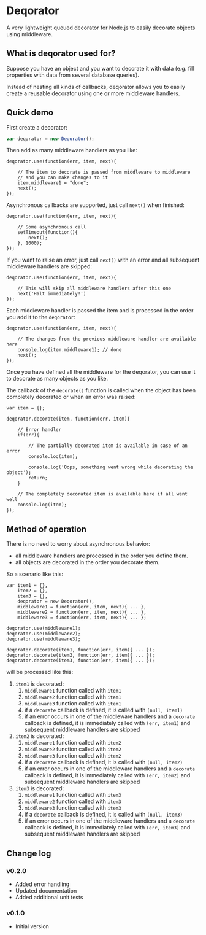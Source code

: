 Deqorator
=========

A very lightweight queued decorator for Node.js to easily decorate objects using middleware.

## What is deqorator used for?

Suppose you have an object and you want to decorate it with data (e.g. fill properties with data from several database queries).

Instead of nesting all kinds of callbacks, deqorator allows you to easily create a reusable decorator using one or more middleware handlers.

## Quick demo

First create a decorator:

```javascript
var deqorator = new Deqorator();
```

Then add as many middleware handlers as you like:


    deqorator.use(function(err, item, next){

        // The item to decorate is passed from middleware to middleware
        // and you can make changes to it
        item.middleware1 = "done";
        next();
    });

Asynchronous callbacks are supported, just call `next()` when finished:

    deqorator.use(function(err, item, next){

        // Some asynchronous call
        setTimeout(function(){
            next();
        }, 1000);
    });

If you want to raise an error, just call `next()` with an error and all subsequent middleware handlers are skipped:

    deqorator.use(function(err, item, next){

        // This will skip all middleware handlers after this one
        next('Halt immediately!')
    });

Each middleware handler is passed the item and is processed in the order you add it to the `deqorator`:

    deqorator.use(function(err, item, next){

        // The changes from the previous middleware handler are available here
        console.log(item.middleware1); // done
        next();
    });

Once you have defined all the middleware for the deqorator, you can use it to decorate as many objects as you like.

The callback of the `decorate()` function is called when the object has been completely decorated or when an error was raised:

    var item = {};

    deqorator.decorate(item, function(err, item){

        // Error handler
        if(err){

            // The partially decorated item is available in case of an error
            console.log(item);

            console.log('Oops, something went wrong while decorating the object');
            return;
        }

        // The completely decorated item is available here if all went well
        console.log(item);
    });




## Method of operation

There is no need to worry about asynchronous behavior:

- all middleware handlers are processed in the order you define them.
- all objects are decorated in the order you decorate them.

So a scenario like this:

    var item1 = {},
        item2 = {},
        item3 = {},
        deqorator = new Deqorator(),
        middleware1 = function(err, item, next){ ... },
        middleware2 = function(err, item, next){ ... },
        middleware3 = function(err, item, next){ ... };

    deqorator.use(middleware1);
    deqorator.use(middleware2);
    deqorator.use(middleware3);

    deqorator.decorate(item1, function(err, item){ ... });
    deqorator.decorate(item2, function(err, item){ ... });
    deqorator.decorate(item3, function(err, item){ ... });

will be processed like this:

1. `item1` is decorated:
    1. `middleware1` function called with `item1`
    2. `middleware2` function called with `item1`
    3. `middleware3` function called with `item1`
    4. if a `decorate` callback is defined, it is called with `(null, item1)`
    5. if an error occurs in one of the middleware handlers and a `decorate` callback is defined, it is immediately called with `(err, item1)` and subsequent middleware handlers are skipped
2. `item2` is decorated:
    1. `middleware1` function called with `item2`
    2. `middleware2` function called with `item2`
    3. `middleware3` function called with `item2`
    4. if a `decorate` callback is defined, it is called with `(null, item2)`
    5. if an error occurs in one of the middleware handlers and a `decorate` callback is defined, it is immediately called with `(err, item2)` and subsequent middleware handlers are skipped
3. `item3` is decorated:
    1. `middleware1` function called with `item3`
    2. `middleware2` function called with `item3`
    3. `middleware3` function called with `item3`
    4. if a `decorate` callback is defined, it is called with `(null, item3)`
    5. if an error occurs in one of the middleware handlers and a `decorate` callback is defined, it is immediately called with `(err, item3)` and subsequent middleware handlers are skipped

## Change log

### v0.2.0

- Added error handling
- Updated documentation
- Added additional unit tests

### v0.1.0

- Initial version